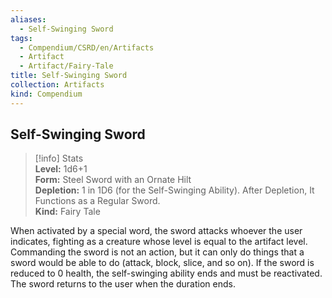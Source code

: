 ```yaml
---
aliases:
  - Self-Swinging Sword
tags:
  - Compendium/CSRD/en/Artifacts
  - Artifact
  - Artifact/Fairy-Tale
title: Self-Swinging Sword
collection: Artifacts
kind: Compendium
---
```

## Self-Swinging Sword  
>[!info] Stats  
> **Level:** 1d6+1  
> **Form:** Steel Sword with an Ornate Hilt  
> **Depletion:** 1 in 1D6 (for the Self-Swinging Ability). After Depletion, It Functions as a Regular Sword.  
> **Kind:** Fairy Tale
  
When activated by a special word, the sword attacks whoever the user indicates, fighting as a creature whose level is equal to the artifact level. Commanding the sword is not an action, but it can only do things that a sword would be able to do (attack, block, slice, and so on). If the sword is reduced to 0 health, the self-swinging ability ends and must be reactivated. The sword returns to the user when the duration ends.